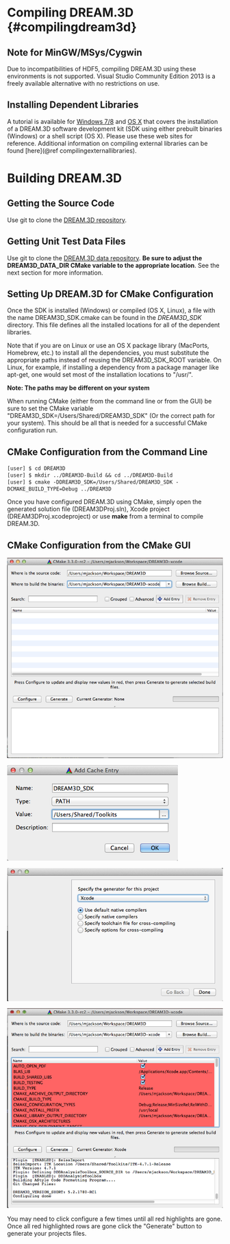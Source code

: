 Compiling DREAM.3D {#compilingdream3d}
========

 

## Note for MinGW/MSys/Cygwin ##

Due to incompatibilities of HDF5, compiling DREAM.3D using these environments is not supported. Visual Studio Community Edition 2013 is a freely available alternative with no restrictions on use.

## Installing Dependent Libraries ##

A tutorial is available for [Windows 7/8](http://dream3d.bluequartz.net/?p=954) and [OS X](http://dream3d.bluequartz.net/?p=930) that covers the installation of a DREAM.3D software development kit (SDK using either prebuilt binaries (Windows) or a shell script (OS X). Please use these web sites for reference. Additional information on compiling external libraries can be found [here](@ref compilingexternallibraries).

# Building DREAM.3D #

## Getting the Source Code ##

Use git to clone the [DREAM.3D repository](http://github.com/dream3d/dream3d).

## Getting Unit Test Data Files ##

Use git to clone the [DREAM.3D data repository](http://github.com/dream3d/DREAM3D_Data). **Be sure to adjust the DREAM3D_DATA_DIR CMake variable to the appropriate location**. See the next section for more information.

## Setting Up DREAM.3D for CMake Configuration ##

Once the SDK is installed (Windows) or compiled (OS X, Linux), a file with the name DREAM3D_SDK.cmake can be found in the _DREAM3D\_SDK_ directory. This file defines all the installed locations for all of the dependent libraries.

Note that if you are on Linux or use an OS X package library (MacPorts, Homebrew, etc.) to install all the dependencies, you must substitute the appropriate paths instead of reusing the DREAM3D_SDK_ROOT variable. On Linux, for example, if installing a dependency from a package manager like apt-get, one would set most of the installation locations to "/usr/". 

**Note: The paths may be different on your system**

When running CMake (either from the command line or from the GUI) be sure to set the CMake variable "DREAM3D_SDK=/Users/Shared/DREAM3D_SDK" (Or the correct path for your system). This should be all that is needed for a successful CMake configuration run.

## CMake Configuration from the Command Line ##

	[user] $ cd DREAM3D
	[user] $ mkdir ../DREAM3D-Build && cd ../DREAM3D-Build
	[user] $ cmake -DDREAM3D_SDK=/Users/Shared/DREAM3D_SDK -DCMAKE_BUILD_TYPE=Debug ../DREAM3D

Once you have configured DREAM.3D using CMake, simply open the generated solution file (DREAM3DProj.sln), Xcode project (DREAM3DProj.xcodeproject) or use **make** from a terminal to compile DREAM.3D.

## CMake Configuration from the CMake GUI ##

![Starting CMake and selecting a Source and binary directory {OS X}](Images/CMakeConfigure-1.png)
	
![Setting the DREAM3D_SDK CMake variable before running configure for the first time.](Images/CMakeConfigure-2.png)

![Specifying the generator for an OS X Build.](Images/CMakeConfigure-3.png)

![Click configure and wait.](Images/CMakeConfigure-4.png)

You may need to click configure a few times until all red highlights are gone. Once all red highlighted rows are gone click the "Generate" button to generate your projects files.



